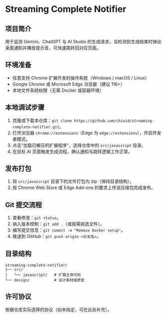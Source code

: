 ﻿# Streaming Complete Notifier

## 项目简介
用于监测 Gemini、ChatGPT 与 AI Studio 的生成请求，当检测到生成结束时弹出桌面通知并播放提示音，可快速跳转回对应页面。

## 环境准备
- 任意支持 Chrome 扩展开发的操作系统（Windows / macOS / Linux）
- Google Chrome 或 Microsoft Edge 浏览器（建议 116+）
- 本地文件系统权限（无需 Docker 或容器环境）

## 本地调试步骤
1. 克隆或下载本仓库：`git clone https://github.com/chixi4/streaming-complete-notifier.git`。
2. 打开浏览器 `chrome://extensions`（Edge 为 `edge://extensions`），开启开发者模式。
3. 点击“加载已解压的扩展程序”，选择仓库中的 `src/javascript` 目录。
4. 在目标 AI 页面触发生成流程，确认通知与跳转逻辑工作正常。

## 发布打包
1. 将 `src/javascript` 目录下的文件打包为 zip（保持目录结构）。
2. 按 Chrome Web Store 或 Edge Add-ons 的要求上传该压缩包完成发布。

## Git 提交流程
1. 查看修改：`git status`。
2. 纳入版本控制：`git add .`（或按需挑选文件）。
3. 编写提交信息：`git commit -m "Remove Docker setup"`。
4. 推送到 GitHub：`git push origin <分支名>`。

## 目录结构
```
streaming-complete-notifier/
├── src/
│   └── javascript/   # 扩展主体代码
└── design/           # 设计素材或原型
```

## 许可协议
依据仓库实际选择的协议（如未指定，可在此处补充）。
